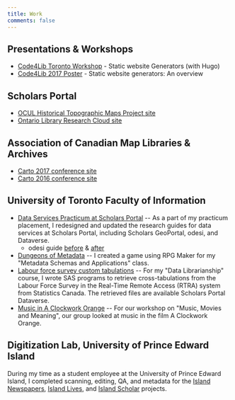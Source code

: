 ```yaml
---
title: Work
comments: false
---
```


## Presentations & Workshops

* [Code4Lib Toronto Workshop](../hugo201704) - Static website Generators (with Hugo)
* [Code4Lib 2017 Poster](../c4l17) - Static website generators: An overview

## Scholars Portal

* [OCUL Historical Topographic Maps Project site](http://ocul.on.ca/topomaps/)
* [Ontario Library Research Cloud site](https://cloud.scholarsportal.info/)

## Association of Canadian Map Libraries & Archives

* [Carto 2017 conference site](http://acmla-acacc.ca/carto2017/)
* [Carto 2016 conference site](http://acmla-acacc.ca/carto2016/)

## University of Toronto Faculty of Information

* [Data Services Practicum at Scholars Portal](/docs/PracticumPoster.pdf) -- As a part of my practicum placement, I redesigned and updated the research guides for data services at Scholars Portal, including Scholars GeoPortal, odesi, and Dataverse.
	* odesi guide [before](/img/guide_before.png) & [after](/img/guide_after.png)
* [Dungeons of Metadata](https://www.youtube.com/watch?v=y4afH4-yFO4&list=UUOxogznliCU4qfytCvAr8_g) -- I created a game using RPG Maker for my "Metadata Schemas and Applications" class.
* [Labour force survey custom tabulations](http://hdl.handle.net/10864/10949) -- For my "Data Librarianship" course, I wrote SAS programs to retrieve cross-tabulations from the Labour Force Survey in the Real-Time Remote Access (RTRA) system from Statistics Canada. The retrieved files are available Scholars Portal Dataverse.
* [Music in A Clockwork Orange](http://prezi.com/jfilumdk-4yt) -- For our workshop on "Music, Movies and Meaning", our group looked at music in the film A Clockwork Orange.

## Digitization Lab, University of Prince Edward Island

During my time as a student employee at the University of Prince Edward Island, I completed scanning, editing, QA, and metadata for the [Island Newspapers](http://islandnewspapers.ca/), [Island Lives](http://www.islandlives.ca/), and [Island Scholar](http://www.islandscholar.ca/) projects.